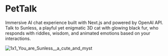 # PetTalk

Immersive AI chat experience built with Next.js and powered by OpenAI API. Talk to Sunless, a playful yet enigmatic 3D cat with glowing black fur, who responds with riddles, wisdom, and animated emotions based on your interactions.

![1x1_You_are_Sunless__a_cute_and_myst](https://github.com/user-attachments/assets/8d75f3e5-7d42-49e7-a4bf-8c8d399a112d)

